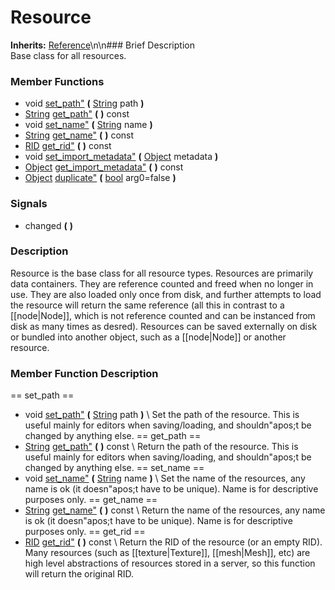 #  Resource  
**Inherits:** [Reference](class_reference)\\n\\n###  Brief Description  
Base class for all resources.
###  Member Functions 
  * void [set_path"](#set_path) **(** [String](class_string) path  **)**
  * [String](class_string) [get_path"](#get_path) **(** **)** const
  * void [set_name"](#set_name) **(** [String](class_string) name  **)**
  * [String](class_string) [get_name"](#get_name) **(** **)** const
  * [RID](class_rid) [get_rid"](#get_rid) **(** **)** const
  * void [set_import_metadata"](#set_import_metadata) **(** [Object](class_object) metadata  **)**
  * [Object](class_object) [get_import_metadata"](#get_import_metadata) **(** **)** const
  * [Object](class_object) [duplicate"](#duplicate) **(** [bool](class_bool) arg0=false  **)**
###  Signals  
  * <a name="changed">changed</a> **(** **)**
###  Description  
Resource is the base class for all resource types. Resources are primarily data containers. They are reference counted and freed when no longer in use. They are also loaded only once from disk, and further attempts to load the resource will return the same reference (all this in contrast to a [[node|Node]], which is not reference counted and can be instanced from disk as many times as desred). Resources can be saved externally on disk or bundled into another object, such as a [[node|Node]] or another resource.
###  Member Function Description  
==  set_path  ==
  * void [set_path"](#set_path) **(** [String](class_string) path  **)**
\\
Set the path of the resource. This is useful mainly for editors when saving/loading, and shouldn"apos;t be changed by anything else.
==  get_path  ==
  * [String](class_string) [get_path"](#get_path) **(** **)** const
\\
Return the path of the resource. This is useful mainly for editors when saving/loading, and shouldn"apos;t be changed by anything else.
==  set_name  ==
  * void [set_name"](#set_name) **(** [String](class_string) name  **)**
\\
Set the name of the resources, any name is ok (it doesn"apos;t have to be unique). Name is for descriptive purposes only.
==  get_name  ==
  * [String](class_string) [get_name"](#get_name) **(** **)** const
\\
Return the name of the resources, any name is ok (it doesn"apos;t have to be unique). Name is for descriptive purposes only.
==  get_rid  ==
  * [RID](class_rid) [get_rid"](#get_rid) **(** **)** const
\\
Return the RID of the resource (or an empty RID). Many resources (such as [[texture|Texture]], [[mesh|Mesh]], etc) are high level abstractions of resources stored in a server, so this function will return the original RID.

